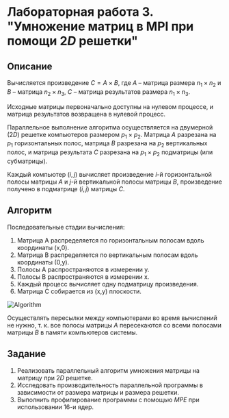# Лабораторная работа 3. "Умножение матриц в MPI при помощи $2D$ решетки"

## Описание

Вычисляется произведение $С = А × В$, где $А$ – матрица размера $n_1 × n_2$ и $В$ – матрица $n_2 × n_3$, $С$ – матрица результатов размера $n_1 × n_3$. 

Исходные матрицы первоначально доступны на нулевом процессе, и матрица результатов возвращена в нулевой процесс.

Параллельное выполнение алгоритма осуществляется на двумерной ($2D$) решетке компьютеров размером $p_1 × p_2$. Матрица $А$ разрезана на $p_1$ горизонтальных полос, матрица $В$ разрезана на $p_2$ вертикальных полос, и матрица результата $C$ разрезана на $p_1 × p_2$ подматрицы (или субматрицы).

Каждый компьютер $(i,j)$ вычисляет произведение $i$-й горизонтальной полосы матрицы $A$ и $j$-й вертикальной полосы матрицы $B$, произведение получено в подматрице
$(i,j)$ матрицы $C$.

## Алгоритм

Последовательные стадии вычисления:
1. Матрица А распределяется по горизонтальным полосам вдоль координаты (x,0).
2. Матрица B распределяется по вертикальным полосам вдоль координаты (0,y).
3. Полосы А распространяются в измерении y.
4. Полосы B распространяются в измерении х.
5. Каждый процесс вычисляет одну подматрицу произведения.
6. Матрица C собирается из (x,y) плоскости.

![Algorithm](https://user-images.githubusercontent.com/90527574/230726824-79f2c3f8-f861-4f26-a6ba-5fea407250fb.png)

   
Осуществлять пересылки между компьютерами во время вычислений не нужно, т. к.
все полосы матрицы $А$ пересекаются со всеми полосами матрицы $B$ в памяти компьютеров
системы.

## Задание

1. Реализовать параллельный алгоритм умножения матрицы на матрицу при $2D$ решетке.
2. Исследовать производительность параллельной программы в зависимости от размера матрицы и размера решетки.
1. Выполнить профилирование программы с помощью $MPE$ при использовании 16-и ядер.
